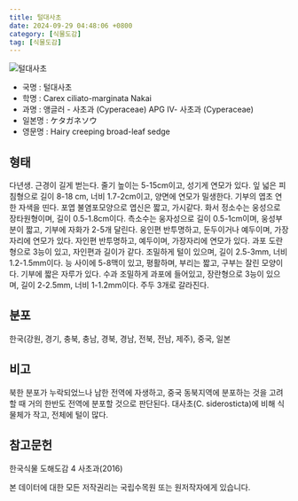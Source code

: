 ```yaml
---
title: 털대사초
date: 2024-09-29 04:48:06 +0800
category: [식물도감]
tag: [식물도감]
---
```




![털대사초](/fileUpload/plants/basic/Cyperaceae/Carex/5024/1_th2.JPG)
- 국명 : 털대사초
- 학명 : Carex ciliato-marginata Nakai
- 과명 : 앵글러 - 사초과 (Cyperaceae) APG Ⅳ- 사초과 (Cyperaceae)
- 일본명 : ケタガネソウ
- 영문명 : Hairy creeping broad-leaf sedge


## 형태
다년생. 근경이 길게 벋는다. 줄기 높이는 5-15cm이고, 성기게 연모가 있다. 잎 넓은 피침형으로 길이 8-18 cm, 너비 1.7-2cm이고, 양면에 연모가 밀생한다. 기부의 엽초 연한 자색을 띤다. 포엽 불염포모양으로 엽신은 짧고, 가시같다. 화서 정소수는 웅성으로 장타원형이며, 길이 0.5-1.8cm이다. 측소수는 웅자성으로 길이 0.5-1cm이며, 웅성부분이 짧고, 기부에 자화가 2-5개 달린다. 웅인편 반투명하고, 둔두이거나 예두이며, 가장자리에 연모가 있다. 자인편 반투명하고, 예두이며, 가장자리에 연모가 있다. 과포 도란형으로 3능이 있고, 자인편과 길이가 같다. 조밀하게 털이 있으며, 길이 2.5-3mm, 너비 1.2-1.5mm이다. 능 사이에 5-8맥이 있고, 평활하며, 부리는 짧고, 구부는 잘린 모양이다. 기부에 짧은 자루가 있다. 수과 조밀하게 과포에 들어있고, 장란형으로 3능이 있으며, 길이 2-2.5mm, 너비 1-1.2mm이다. 주두 3개로 갈라진다.
## 분포
한국(강원, 경기, 충북, 충남, 경북, 경남, 전북, 전남, 제주), 중국, 일본
## 비고
북한 분포가 누락되었느나 남한 전역에 자생하고, 중국 동북지역에 분포하는 것을 고려할 때 거의 한반도 전역에 분포할 것으로 판단된다. 대사초(C. siderosticta)에 비해 식물체가 작고, 전체에 털이 많다.
## 참고문헌
한국식물 도해도감 4 사초과(2016)






본 데이터에 대한 모든 저작권리는 국립수목원 또는 원저작자에게 있습니다.
